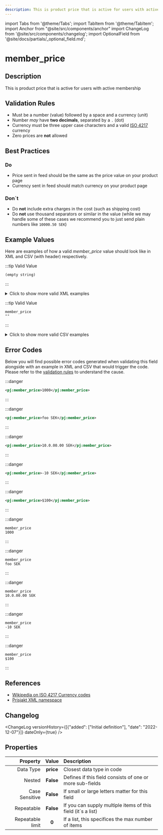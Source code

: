```yaml
---
description: This is product price that is active for users with active membership
---
```


import Tabs from '@theme/Tabs';
import TabItem from '@theme/TabItem';
import Anchor from "@site/src/components/anchor"
import ChangeLog from '@site/src/components/changelog';
import OptionalField from '@site/docs/partials/_optional_field.md';

# member_price

<OptionalField/>

## Description

This is product price that is active for users with active membership





## Validation Rules

- Must be a number (value) followed by a space and a currency (unit)
- Number *may* have **two decimals**, separated by a `.` (dot)
- Currency must be three upper case characters and a valid [ISO 4217](https://en.wikipedia.org/wiki/ISO_4217) currency
- Zero prices are **not** allowed


## Best Practices


### Do

- Price sent in feed should be the same as the price value on your product page
- Currency sent in feed should match currency on your product page



### Don´t

- Do **not** include extra charges in the cost (such as shipping cost)
- Do **not** use thousand separators or similar in the value (while we may handle some of these cases we recommend you to just send plain numbers like `10000.50 SEK`)




## Example Values

Here are examples of how a valid *member_price* value  should look like in XML and CSV (with header) respectively.

<Tabs>
  <TabItem value="valid_xml" label="XML" default>

:::tip Valid Value

```xml
(empty string)
```

:::

<details>
  <summary>Click to show more valid XML examples</summary>
  <div>

```xml
(empty string)
```

```xml
<pj:member_price>100 SEK</pj:member_price>
```

```xml
<pj:member_price>SEK 100</pj:member_price>
```

```xml
<pj:member_price>99.99 SEK</pj:member_price>
```

```xml
<pj:member_price>99,99 SEK</pj:member_price>
```

```xml
<pj:member_price>10,000.00 SEK</pj:member_price>
```

```xml
<pj:member_price>10 000.00 SEK</pj:member_price>
```

```xml
<pj:member_price>10.000 SEK</pj:member_price>
```

```xml
<pj:member_price>1.144.000 SEK</pj:member_price>
```


  </div>
</details>

 </TabItem>
  <TabItem value="valid_csv" label="CSV">

:::tip Valid Value

```csv
member_price
""
```

:::

<details>
  <summary>Click to show more valid CSV examples</summary>
  <div>

```csv
member_price
""
```

```csv
member_price
100 SEK
```

```csv
member_price
SEK 100
```

```csv
member_price
99.99 SEK
```

```csv
member_price
"99,99 SEK"
```

```csv
member_price
"10,000.00 SEK"
```

```csv
member_price
10 000.00 SEK
```

```csv
member_price
10.000 SEK
```

```csv
member_price
1.144.000 SEK
```


  </div>
</details>

  </TabItem>
</Tabs>

## Error Codes

Below you will find possible error codes generated when validating this field alongside with an example in XML and CSV that would trigger the code. Please refer to the [validation rules](#validation-rules) to understand the cause.

<Tabs>
  <TabItem value="invalid_xml" label="XML" default>

:::danger <Anchor id="validation_missing_currency" title="validation_missing_currency" /> 

```xml
<pj:member_price>1000</pj:member_price>
```

:::

:::danger <Anchor id="validation_missing_price_value" title="validation_missing_price_value" /> 

```xml
<pj:member_price>foo SEK</pj:member_price>
```

:::

:::danger <Anchor id="validation_not_number" title="validation_not_number" /> 

```xml
<pj:member_price>10.0.00.00 SEK</pj:member_price>
```

:::

:::danger <Anchor id="validation_not_positive_number" title="validation_not_positive_number" /> 

```xml
<pj:member_price>-10 SEK</pj:member_price>
```

:::

:::danger <Anchor id="validation_unknown_currency" title="validation_unknown_currency" /> 

```xml
<pj:member_price>$100</pj:member_price>
```

:::


 </TabItem>
  <TabItem value="invalid_csv" label="CSV">

:::danger <Anchor id="validation_missing_currency" title="validation_missing_currency" /> 

```csv
member_price
1000
```

:::

:::danger <Anchor id="validation_missing_price_value" title="validation_missing_price_value" /> 

```csv
member_price
foo SEK
```

:::

:::danger <Anchor id="validation_not_number" title="validation_not_number" /> 

```csv
member_price
10.0.00.00 SEK
```

:::

:::danger <Anchor id="validation_not_positive_number" title="validation_not_positive_number" /> 

```csv
member_price
-10 SEK
```

:::

:::danger <Anchor id="validation_unknown_currency" title="validation_unknown_currency" /> 

```csv
member_price
$100
```

:::


  </TabItem>
</Tabs>

## References
- [Wikipedia on ISO 4217 Currency codes](https://en.wikipedia.org/wiki/ISO_4217)
- [Prisjakt XML namespace](https://storage.googleapis.com/prisjakt-namespace/ns`)

## Changelog
<ChangeLog versionHistory={[{"added": ["Initial definition"], "date": "2022-12-07"}]} dateOnly={true} />

## Properties

|     **Property** |         **Value**          | **Description**                                              |
|-----------------:|:--------------------------:|:-------------------------------------------------------------|
|        Data Type |    **price**     | Closest data type in code                                    |
|           Nested |      **False**      | Defines if this field consists of one or more sub-fields     |
|   Case Sensitive |  **False**  | If small or large letters matter for this field              |
|       Repeatable |    **False**    | If you can supply multiple items of this field (it´s a list) |
| Repeatable limit | **0** | If a list, this specifices the max number of items           |